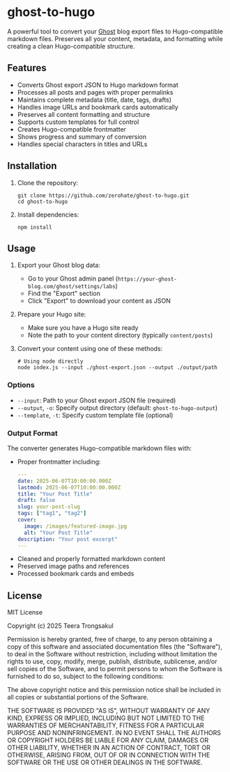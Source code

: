 # ghost-to-hugo

A powerful tool to convert your [Ghost](https://github.com/TryGhost/Ghost) blog export files to Hugo-compatible markdown files. Preserves all your content, metadata, and formatting while creating a clean Hugo-compatible structure.

## Features

- Converts Ghost export JSON to Hugo markdown format
- Processes all posts and pages with proper permalinks
- Maintains complete metadata (title, date, tags, drafts)
- Handles image URLs and bookmark cards automatically
- Preserves all content formatting and structure
- Supports custom templates for full control
- Creates Hugo-compatible frontmatter
- Shows progress and summary of conversion
- Handles special characters in titles and URLs

## Installation

1. Clone the repository:
   ```
   git clone https://github.com/zerohate/ghost-to-hugo.git
   cd ghost-to-hugo
   ```

2. Install dependencies:
   ```
   npm install
   ```

## Usage

1. Export your Ghost blog data:
   - Go to your Ghost admin panel (`https://your-ghost-blog.com/ghost/settings/labs`)
   - Find the "Export" section
   - Click "Export" to download your content as JSON

2. Prepare your Hugo site:
   - Make sure you have a Hugo site ready
   - Note the path to your content directory (typically `content/posts`)

3. Convert your content using one of these methods:
   ```
   # Using node directly
   node index.js --input ./ghost-export.json --output ./output/path
   ```
   
### Options

- `--input`: Path to your Ghost export JSON file (required)
- `--output`, `-o`: Specify output directory (default: `ghost-to-hugo-output`)
- `--template`, `-t`: Specify custom template file (optional)

### Output Format

The converter generates Hugo-compatible markdown files with:

- Proper frontmatter including:
  ```yaml
  ---
  date: 2025-06-07T10:00:00.000Z
  lastmod: 2025-06-07T10:00:00.000Z
  title: "Your Post Title"
  draft: false
  slug: your-post-slug
  tags: ["tag1", "tag2"]
  cover:
    image: /images/featured-image.jpg
    alt: "Your Post Title"
  description: "Your post excerpt"
  ---
  ```
- Cleaned and properly formatted markdown content
- Preserved image paths and references
- Processed bookmark cards and embeds


## License

MIT License

Copyright (c) 2025 Teera Trongsakul

Permission is hereby granted, free of charge, to any person obtaining a copy
of this software and associated documentation files (the "Software"), to deal
in the Software without restriction, including without limitation the rights
to use, copy, modify, merge, publish, distribute, sublicense, and/or sell
copies of the Software, and to permit persons to whom the Software is
furnished to do so, subject to the following conditions:

The above copyright notice and this permission notice shall be included in all
copies or substantial portions of the Software.

THE SOFTWARE IS PROVIDED "AS IS", WITHOUT WARRANTY OF ANY KIND, EXPRESS OR
IMPLIED, INCLUDING BUT NOT LIMITED TO THE WARRANTIES OF MERCHANTABILITY,
FITNESS FOR A PARTICULAR PURPOSE AND NONINFRINGEMENT. IN NO EVENT SHALL THE
AUTHORS OR COPYRIGHT HOLDERS BE LIABLE FOR ANY CLAIM, DAMAGES OR OTHER
LIABILITY, WHETHER IN AN ACTION OF CONTRACT, TORT OR OTHERWISE, ARISING FROM,
OUT OF OR IN CONNECTION WITH THE SOFTWARE OR THE USE OR OTHER DEALINGS IN THE
SOFTWARE.
